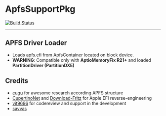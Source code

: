 ApfsSupportPkg
==============

[![Build Status](https://travis-ci.org/acidanthera/ApfsSupportPkg.svg?branch=master)](https://travis-ci.org/acidanthera/ApfsSupportPkg)

-----

## APFS Driver Loader
- Loads apfs.efi from ApfsContainer located on block device.
- **WARNING**: Compatible only with **AptioMemoryFix R21+** and loaded **PartitionDriver (PartitionDXE)**

## Credits
- [cugu](https://github.com/cugu) for awesome research according APFS structure
- [CupertinoNet](https://github.com/CupertinoNet) and [Download-Fritz](https://github.com/Download-Fritz) for Apple EFI reverse-engineering
- [vit9696](https://github.com/vit9696) for codereview and support in the development
- [savvas](https://github.com/savvamitrofanov) 
